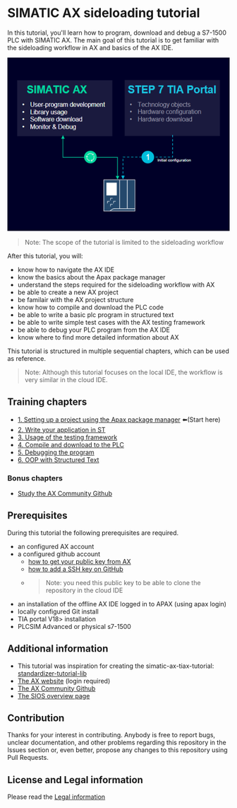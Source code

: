 # SIMATIC AX sideloading tutorial

In this tutorial, you'll learn how to program, download and debug a S7-1500 PLC with SIMATIC AX.
The main goal of this tutorial is to get familiar with the sideloading workflow in AX and basics of the AX IDE.

![drawing](./doc/assets/workflowOverview.png)

> Note: The scope of the tutorial is limited to the sideloading workflow

After this tutorial, you will:

- know how to navigate the AX IDE
- know the basics about the Apax package manager
- understand the steps required for the sideloading workflow with AX
- be able to create a new AX project
- be familair with the AX project structure
- know how to compile and download the PLC code
- be able to write a basic plc program in structured text
- be able to write simple test cases with the AX testing framework
- be able to debug your PLC program from the AX IDE
- know where to find more detailed information about AX

This tutorial is structured in multiple sequential chapters, which can be used as reference.

> Note: Although this tutorial focuses on the local IDE, the workflow is very similar in the cloud IDE.

## Training chapters

- [1. Setting up a project using the Apax package manager](./doc/1-intro.md) :arrow_left:(Start here)
- [2. Write your application in ST](./doc/3-simple-code.md)
- [3. Usage of the testing framework](./doc/4-testing-framework.md)
- [4. Compile and download to the PLC](./doc/5-programmingOwn.md)
- [5. Debugging the program](./doc/6-debugLibRuntime.md)
- [6. OOP with Structured Text](./doc/7-oop.md)

### Bonus chapters

- [Study the AX Community Github](https://github.com/simatic-ax)

## Prerequisites

During this tutorial the following prerequisites are required.

- an configured AX account
- a configured github account
  - [how to get your public key from AX](https://console.simatic-ax.siemens.io/docs/axcode/source-code-management)
  - [how to add a SSH key on GitHub](https://docs.github.com/en/authentication/connecting-to-github-with-ssh/adding-a-new-ssh-key-to-your-github-account)
  - > Note: you need this public key to be able to clone the repository in the cloud IDE
    >
- an installation of the offline AX IDE logged in to APAX (using apax login)
- locally configured Git install
- TIA portal V18> installation
- PLCSIM Advanced or physical s7-1500

## Additional information

- This tutorial was inspiration for creating the simatic-ax-tiax-tutorial: [standardizer-tutorial-lib](https://github.com/simatic-ax/standardizer-tutorial-lib)
- [The AX website](https://axcite.me) (login required)
- [The AX Community Github](https://github.com/simatic-ax)
- [The SIOS overview page](https://support.industry.siemens.com/cs/document/109815017)

## Contribution

Thanks for your interest in contributing. Anybody is free to report bugs, unclear documentation, and other problems regarding this repository in the Issues section or, even better, propose any changes to this repository using Pull Requests.

## License and Legal information

Please read the [Legal information](LICENSE.md)
